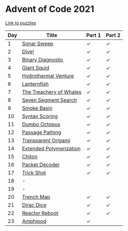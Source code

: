 # Advent of Code 2021

[Link to puzzles](https://adventofcode.com/2021)

| Day | Title                                       | Part 1 | Part 2 |
|-----|---------------------------------------------|--------|--------|
| 1   | [Sonar Sweep](01.py)                        | ✓      | ✓      |
| 2   | [Dive!](02.py)                              | ✓      | ✓      |
| 3   | [Binary Diagnostic](03.py)                  | ✓      | ✓      |
| 4   | [Giant Squid](04.py)                        | ✓      | ✓      |
| 5   | [Hydrothermal Venture](05.py)               | ✓      | ✓      |
| 6   | [Lanternfish](06.py)                        | ✓      | ✓      |
| 7   | [The Treachery of Whales](07.py)            | ✓      | ✓      |
| 8   | [Seven Segment Search](08.py)               | ✓      | ✓      |
| 9   | [Smoke Basin](09.py)                        | ✓      | ✓      |
| 10  | [Syntax Scoring](10.py)                     | ✓      | ✓      |
| 11  | [Dumbo Octopus](11.py)                      | ✓      | ✓      |
| 12  | [Passage Pathing](12.py)                    | ✓      | ✓      |
| 13  | [Transparent Origami](13.py)                | ✓      | ✓      |
| 14  | [Extended Polymerization](14.py)            | ✓      | ✓      |
| 15  | [Chiton](15.py)                             | ✓      | ✓      |
| 16  | [Packet Decoder](16.py)                     | ✓      | ✓      |
| 17  | [Trick Shot](17.py)                         | ✓      | ✓      |
| 18  |  -                                          |        |        |
| 19  |  -                                          |        |        |
| 20  | [Trench Map](20.py)                         | ✓      | ✓      |
| 21  | [Dirac Dice](21.py)                         | ✓      | ✓      |
| 22  | [Reactor Reboot](22.py)                     | ✓      | ✓      |
| 23  | [Amphipod](23.py)                           | ✓      |        |
